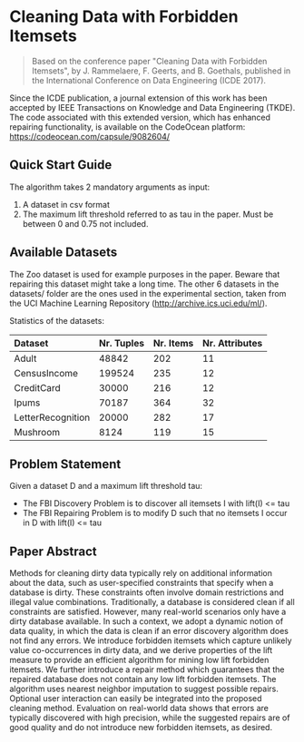 # Cleaning Data with Forbidden Itemsets

> Based on the conference paper "Cleaning Data with Forbidden Itemsets", by J. Rammelaere, F. Geerts, and B. Goethals, published in the International Conference on Data Engineering (ICDE 2017). 

Since the ICDE publication, a journal extension of this work has been accepted by IEEE Transactions on Knowledge and Data Engineering (TKDE). The code associated with this extended version, which has enhanced repairing functionality, is available on the CodeOcean platform: https://codeocean.com/capsule/9082604/

## Quick Start Guide
The algorithm takes 2 mandatory arguments as input:
1. A dataset in csv format
2. The maximum lift threshold referred to as tau in the paper. Must be between 0 and 0.75 not included.

## Available Datasets
The Zoo dataset is used for example purposes in the paper. Beware that repairing this dataset might take a long time. 
The other 6 datasets in the datasets/ folder are the ones used in the experimental section, taken from the UCI Machine Learning Repository (http://archive.ics.uci.edu/ml/). 

Statistics of the datasets:

Dataset | Nr. Tuples | Nr. Items | Nr. Attributes
:--- | :--- | :--- | :---
Adult | 48842 | 202 | 11
CensusIncome | 199524 | 235 | 12
CreditCard | 30000 | 216 | 12
Ipums | 70187 | 364 | 32
LetterRecognition | 20000 | 282 | 17
Mushroom | 8124 | 119 | 15

## Problem Statement
Given a dataset D and a maximum lift threshold tau:
* The FBI Discovery Problem is to discover all itemsets I with lift(I) <= tau
* The FBI Repairing Problem is to modify D such that no itemsets I occur in D with lift(I) <= tau

## Paper Abstract
Methods  for  cleaning  dirty  data  typically  rely  on additional information about the data, such as user-specified constraints  that  specify  when  a  database  is  dirty.  These  constraints often involve domain restrictions and illegal value combinations. Traditionally, a database is considered clean if all constraints are satisfied. However, many real-world scenarios only have a dirty database available. In such a context, we adopt a dynamic notion of  data  quality,  in  which  the  data  is  clean  if  an  error  discovery algorithm   does   not   find   any   errors.   We   introduce forbidden itemsets which capture unlikely value co-occurrences in dirty data, and we derive properties of the lift measure to provide an efficient algorithm  for  mining  low  lift  forbidden  itemsets.  We  further introduce  a  repair  method  which  guarantees  that  the  repaired database  does  not  contain  any  low  lift  forbidden  itemsets.  The algorithm  uses  nearest  neighbor  imputation  to  suggest  possible repairs. Optional user interaction can easily be integrated into the proposed cleaning method. Evaluation on real-world data shows that errors are typically discovered with high precision, while the suggested  repairs  are  of  good  quality  and  do  not  introduce  new forbidden  itemsets,  as  desired.
